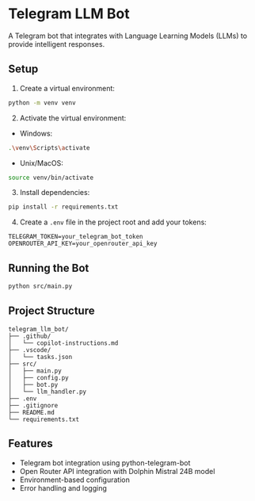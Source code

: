 # Telegram LLM Bot

A Telegram bot that integrates with Language Learning Models (LLMs) to provide intelligent responses.

## Setup

1. Create a virtual environment:
```bash
python -m venv venv
```

2. Activate the virtual environment:
- Windows:
```bash
.\venv\Scripts\activate
```
- Unix/MacOS:
```bash
source venv/bin/activate
```

3. Install dependencies:
```bash
pip install -r requirements.txt
```

4. Create a `.env` file in the project root and add your tokens:
```
TELEGRAM_TOKEN=your_telegram_bot_token
OPENROUTER_API_KEY=your_openrouter_api_key
```

## Running the Bot

```bash
python src/main.py
```

## Project Structure

```
telegram_llm_bot/
├── .github/
│   └── copilot-instructions.md
├── .vscode/
│   └── tasks.json
├── src/
│   ├── main.py
│   ├── config.py
│   ├── bot.py
│   └── llm_handler.py
├── .env
├── .gitignore
├── README.md
└── requirements.txt
```

## Features

- Telegram bot integration using python-telegram-bot
- Open Router API integration with Dolphin Mistral 24B model
- Environment-based configuration
- Error handling and logging
